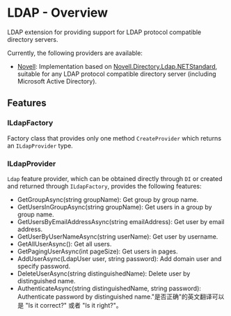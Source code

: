 ﻿# LDAP - Overview

LDAP extension for providing support for LDAP protocol compatible directory servers.

Currently, the following providers are available:

* [Novell](/framework/utils/ldap/novell): Implementation based on [Novell.Directory.Ldap.NETStandard](https://github.com/dsbenghe/Novell.Directory.Ldap.NETStandard), suitable for any LDAP protocol compatible directory server (including Microsoft Active Directory).

## Features

### ILdapFactory

Factory class that provides only one method `CreateProvider` which returns an `ILdapProvider` type.

### ILdapProvider

`Ldap` feature provider, which can be obtained directly through `DI` or created and returned through `ILdapFactory`, provides the following features:

* GetGroupAsync(string groupName): Get group by group name.
* GetUsersInGroupAsync(string groupName): Get users in a group by group name.
* GetUsersByEmailAddressAsync(string emailAddress): Get user by email address.
* GetUserByUserNameAsync(string userName): Get user by username.
* GetAllUserAsync(): Get all users.
* GetPagingUserAsync(int pageSize): Get users in pages.
* AddUserAsync(LdapUser user, string password): Add domain user and specify password.
* DeleteUserAsync(string distinguishedName): Delete user by distinguished name.
* AuthenticateAsync(string distinguishedName, string password): Authenticate password by distinguished name."是否正确"的英文翻译可以是 "Is it correct?" 或者 "Is it right?"。